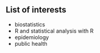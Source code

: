 ## List of interests
- biostatistics
- R and statistical analysis with R
- epidemiology
- public health
